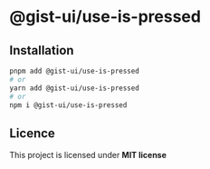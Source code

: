 # @gist-ui/use-is-pressed



## Installation

```bash
pnpm add @gist-ui/use-is-pressed
# or
yarn add @gist-ui/use-is-pressed
# or
npm i @gist-ui/use-is-pressed
```

## Licence

This project is licensed under **MIT license**
